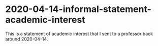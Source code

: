 # 2020-04-14-informal-statement-academic-interest
This is a statement of academic interest that I sent to a professor back around 2020-04-14.
